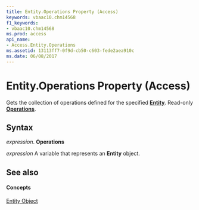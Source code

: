 ```yaml
---
title: Entity.Operations Property (Access)
keywords: vbaac10.chm14568
f1_keywords:
- vbaac10.chm14568
ms.prod: access
api_name:
- Access.Entity.Operations
ms.assetid: 13113ff7-0f9d-cb50-c603-fede2aea910c
ms.date: 06/08/2017
---
```



# Entity.Operations Property (Access)

Gets the collection of operations defined for the specified **[Entity](entity-object-access.md)**. Read-only **[Operations](operations-object-access.md)**.


## Syntax

 _expression_. **Operations**

 _expression_ A variable that represents an **Entity** object.


## See also


#### Concepts


[Entity Object](entity-object-access.md)

